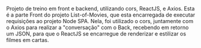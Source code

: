 Projeto de treino em front e backend, utilizando cors, ReactJS, e Axios. Esta é a parte Front do projeto List-of-Movies, que esta encarregada de executar requisições ao projeto Node SPA. Nela, foi utilizado o cors, juntamente com o Axios para realizar a "conversação" com o Back, recebendo em retorno um JSON, para que o ReactJS se encarregue de renderizar e estilizar os filmes em cartas. 
